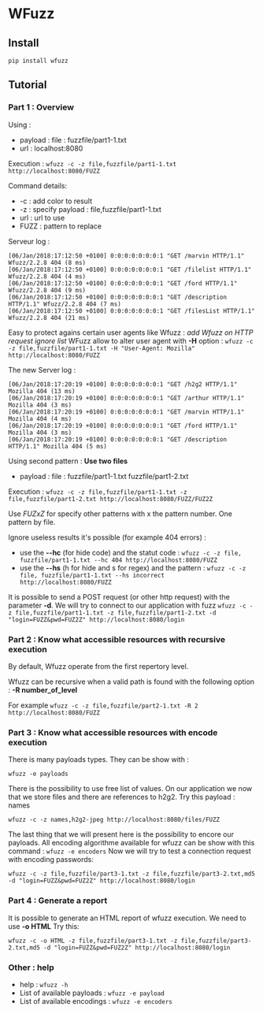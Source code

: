 # WFuzz

## Install

`pip install wfuzz`

## Tutorial

### Part 1 : Overview

Using : 
* payload : file : fuzzfile/part1-1.txt
* url : localhost:8080

Execution :
```wfuzz -c -z file,fuzzfile/part1-1.txt http://localhost:8080/FUZZ```

Command details:
* -c : add color to result
* -z : specify payload : file,fuzzfile/part1-1.txt
* url : url to use
* FUZZ : pattern to replace

Serveur log :
```
[06/Jan/2018:17:12:50 +0100] 0:0:0:0:0:0:0:1 "GET /marvin HTTP/1.1" Wfuzz/2.2.8 404 (8 ms)
[06/Jan/2018:17:12:50 +0100] 0:0:0:0:0:0:0:1 "GET /filelist HTTP/1.1" Wfuzz/2.2.8 404 (4 ms)
[06/Jan/2018:17:12:50 +0100] 0:0:0:0:0:0:0:1 "GET /ford HTTP/1.1" Wfuzz/2.2.8 404 (9 ms)
[06/Jan/2018:17:12:50 +0100] 0:0:0:0:0:0:0:1 "GET /description HTTP/1.1" Wfuzz/2.2.8 404 (7 ms)
[06/Jan/2018:17:12:50 +0100] 0:0:0:0:0:0:0:1 "GET /filesList HTTP/1.1" Wfuzz/2.2.8 404 (21 ms)
```

Easy to protect agains certain user agents like Wfuzz : _add Wfuzz on HTTP request ignore list_
WFuzz allow to alter user agent with **-H** option :
```wfuzz -c -z file,fuzzfile/part1-1.txt -H "User-Agent: Mozilla" http://localhost:8080/FUZZ```

The new Server log :
```
[06/Jan/2018:17:20:19 +0100] 0:0:0:0:0:0:0:1 "GET /h2g2 HTTP/1.1" Mozilla 404 (13 ms)
[06/Jan/2018:17:20:19 +0100] 0:0:0:0:0:0:0:1 "GET /arthur HTTP/1.1" Mozilla 404 (3 ms)
[06/Jan/2018:17:20:19 +0100] 0:0:0:0:0:0:0:1 "GET /marvin HTTP/1.1" Mozilla 404 (4 ms)
[06/Jan/2018:17:20:19 +0100] 0:0:0:0:0:0:0:1 "GET /ford HTTP/1.1" Mozilla 404 (3 ms)
[06/Jan/2018:17:20:19 +0100] 0:0:0:0:0:0:0:1 "GET /description HTTP/1.1" Mozilla 404 (5 ms)
```

Using second pattern : 
**Use two files**

* payload : file : fuzzfile/part1-1.txt fuzzfile/part1-2.txt

Execution :
```wfuzz -c -z file,fuzzfile/part1-1.txt -z file,fuzzfile/part1-2.txt http://localhost:8080/FUZZ/FUZ2Z```

Use _FUZxZ_ for specify other patterns with x the pattern number. One pattern by file.

Ignore useless results it's possible (for example 404 errors) :
* use the **--hc** (for hide code) and the statut code : `wfuzz -c -z file, fuzzfile/part1-1.txt --hc 404 http://localhost:8080/FUZZ`
* use the **--hs** (h for hide and s for regex) and the pattern : `wfuzz -c -z file, fuzzfile/part1-1.txt --hs incorrect http://localhost:8080/FUZZ`

It is possible to send a POST request (or other http request) with the parameter **-d**. We will try to connect to our application with fuzz
```wfuzz -c -z file,fuzzfile/part1-1.txt -z file,fuzzfile/part1-2.txt -d "login=FUZZ&pwd=FUZ2Z" http://localhost:8080/login```

### Part 2 : Know what accessible resources with recursive execution

By default, Wfuzz operate from the first repertory level.

Wfuzz can be recursive when a valid path is found with the following option : **-R number_of_level**

For example ```wfuzz -c -z file,fuzzfile/part2-1.txt -R 2 http://localhost:8080/FUZZ```

### Part 3 : Know what accessible resources with encode execution

There is many payloads types. They can be show with :
```
wfuzz -e payloads
```

There is the possibility to use free list of values. On our application we now that we store files and there are references to h2g2. Try this payload : names

```
wfuzz -c -z names,h2g2-jpeg http://localhost:8080/files/FUZZ
```

The last thing that we will present here is the possibility to encore our payloads.
All encoding algorithme available for wfuzz can be show with this command : ```wfuzz -e encoders```
Now we will try to test a connection request with encoding passwords:
```
wfuzz -c -z file,fuzzfile/part3-1.txt -z file,fuzzfile/part3-2.txt,md5 -d "login=FUZZ&pwd=FUZ2Z" http://localhost:8080/login
```

### Part 4 : Generate a report

It is possible to generate an HTML report of wfuzz execution.
We need to use **-o HTML**
Try this:
```
wfuzz -c -o HTML -z file,fuzzfile/part3-1.txt -z file,fuzzfile/part3-2.txt,md5 -d "login=FUZZ&pwd=FUZ2Z" http://localhost:8080/login
```

### Other : help

* help : `wfuzz -h`
* List of available payloads : `wfuzz -e payload`
* List of available encodings : `wfuzz -e encoders`
